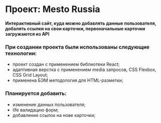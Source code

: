 # Прoeкт: Mesto Russia

 **Интерактивный сайт, куда можно добавлять данные пользователя, добалять ссылки на свои карточки, первоначальные карточки загружаются из API**

###  При создании проекта были использованы следующие технологии:
* проект создан с применением библиотеки React;
* адаптивная верстка с применением media запросов, CSS Flexbox, CSS Grid Layout;
* применена БЭМ методология для HTML-разметки;

###  Планируется добавить:
* изменение данных пользователя;
* life валидацию форм;
* добавление ссылок на нове карточки;



